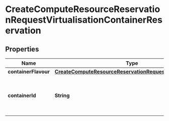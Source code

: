 
# CreateComputeResourceReservationRequestVirtualisationContainerReservation

## Properties
Name | Type | Description | Notes
------------ | ------------- | ------------- | -------------
**containerFlavour** | [**CreateComputeResourceReservationRequestContainerFlavour**](CreateComputeResourceReservationRequestContainerFlavour.md) |  | 
**containerId** | **String** | The identifier of the virtualisation container to be reserved. | 



